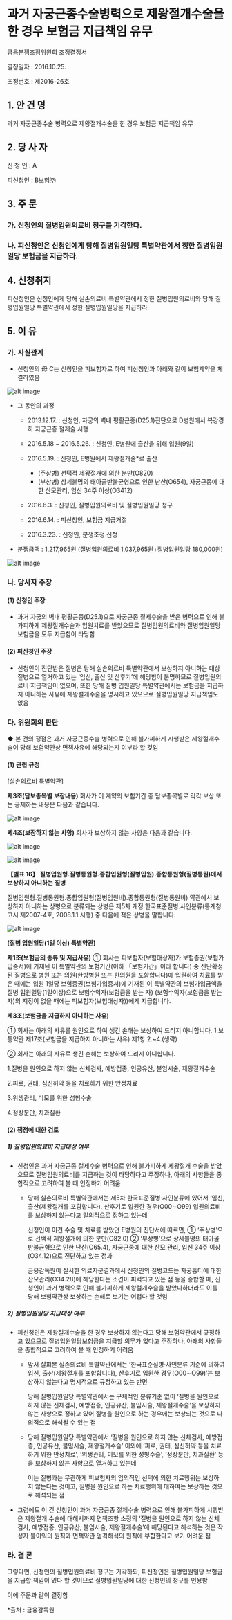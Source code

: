 # 과거 자궁근종수술병력으로 제왕절개수술을 한 경우 보험금 지급책임 유무

금융분쟁조정위원회 조정결정서

결정일자 : 2016.10.25.

조정번호 : 제2016-26호

## 1. 안 건 명
과거 자궁근종수술 병력으로 제왕절개수술을 한 경우 보험금 지급책임 유무


## 2. 당 사 자 

신 청 인  :  A
              
피신청인  :  B보험㈜


## 3. 주    문

### 가. 신청인의 질병입원의료비 청구를 기각한다. 

### 나. 피신청인은 신청인에게 당해 질병입원일당 특별약관에서 정한 질병입원일당 보험금을 지급하라. 


## 4. 신청취지 

피신청인은 신청인에게 당해 실손의료비 특별약관에서 정한 질병입원의료비와 당해 질병입원일당 특별약관에서 정한 질병입원일당을 지급하라.
 
## 5. 이   유 
### 가. 사실관계 

 * 신청인의 母 C는 신청인을 피보험자로 하여 피신청인과 아래와 같이 보험계약을 체결하였음

![alt image](https://raw.githubusercontent.com/aijinet/bodoc-claim-contents/master/contents/images/161_1.PNG)

<!--
계약일
보험상품명
계약자
피보험자
관련 보장내역
2010. 
7. 31.
 (무)◯◯◯
건강보험새시대건강파트너(1004.2)
C
A
․질병입원의료비 : 본인부담금의 90% 
․질병입원일당: 1일 2만원
-->

* 그 동안의 과정

  * 2013.12.17. : 신청인, 자궁의 벽내 평활근종(D25.1)진단으로 D병원에서  복강경하 자궁근종 절제술 시행
  * 2016.5.18 ~ 2016.5.26. : 신청인, E병원에 출산을 위해 입원(9일)
  * 2016.5.19. : 신청인, E병원에서 제왕절개술*로 출산 
     * (주상병) 선택적 제왕절개에 의한 분만(O820)
     * (부상병) 상세불명의 태아골반불균형으로 인한 난산(O654), 자궁근종에 대한 산모관리, 임신 34주 이상(O3412)

  * 2016.6.3. : 신청인, 질병입원의료비 및 질병입원일당 청구
  * 2016.6.14. : 피신청인, 보험금 지급거절
  * 2016.3.23. : 신청인, 분쟁조정 신청

 * 분쟁금액 : 1,217,965원 (질병입원의료비 1,037,965원+질병입원일당 180,000원)


![alt image](https://raw.githubusercontent.com/aijinet/bodoc-claim-contents/master/contents/images/161_2.PNG)

<!--  
- 질병입원의료비 : 1,037,965원*
   *〔{본인부담금 1,526,627원 - 840,000(상급병실료차액)} x 90%+420,000  (상급병실료차액의 50%)〕

- 질병입원일당 : 180,000원 (20,000원x9일)
-->
  
### 나. 당사자 주장 

#### (1) 신청인 주장 

* 과거 자궁의 벽내 평활근종(D25.1)으로 자궁근종 절제수술을 받은 병력으로 인해 불가피하게 제왕절개수술과 입원치료를 받았으므로 질병입원의료비와 질병입원일당 보험금을 모두 지급함이 타당함

#### (2) 피신청인 주장

* 신청인이 진단받은 질병은 당해 실손의료비 특별약관에서 보상하지 아니하는 대상 질병으로 열거하고 있는 ‘임신, 출산 및 산후기’에 해당함이 분명하므로 질병입원의료비 지급책임이 없으며, 또한 당해 질병 입원일당 특별약관에서는 보험금을 지급하지 아니하는 사유에 제왕절개수술을 명시하고 있으므로 질병입원일당 지급책임도 없음

### 다. 위원회의 판단

◆ 본 건의 쟁점은 과거 자궁근종수술 병력으로 인해 불가피하게 시행받은 제왕절개수술이 당해 보험약관상 면책사유에 해당되는지 여부라 할 것임 

#### (1) 관련 규정

[실손의료비 특별약관]

**제3조(담보종목별 보장내용)** 
      회사가 이 계약의 보험기간 중 담보종목별로 각각 보상 또는 공제하는 내용은 다음과 같습니다. 

![alt image](https://raw.githubusercontent.com/aijinet/bodoc-claim-contents/master/contents/images/161_3.PNG)

<!--
담보종목
보상하는 내용
(5) 
종합
입원
① 회사는 피보험자(보험대상자)가 상해 또는 질병으로 인하여 병원에 입원하여 치료를 받은 경우에는 입원의료비를 다음과 같이 보험가입금액(상해당, 질병당 각각 5,000만원을 최고한도로 계약자가 정하는 금액으로 합니다)을 한도로 보상하여 드립니다. 

구분
보상금액
입원실료, 
입원제비용, 
입원수술비
‘국민건강보험법에서 정한 요양급여 또는 의료급여법에서 정한 의료급여 중 본인부담금’과 ‘비급여(상급병실료 차액 제외)’ 부분의 합계액 중 90% 해당액(다만, 10% 해당액이 계약일 또는 매년 계약해당일부터 연간 200만원을 초과하는 경우 그 초과금액은 보상합니다.)
상급병실료 
차액
입원시 실제 사용병실과 기준병실과의 병실료 차액 중 50%를 공제한 후의 금액(다만, 1일 평균금액 10만원을 한도로 하며, 1일 평균금액은 입원 기간 동안 상급병실료 차액 전체를 총 입원일수로 나누어 산출합니다)
-->


**제4조(보장하지 않는 사항)**
회사가 보상하지 않는 사항은 다음과 같습니다.

![alt image](https://raw.githubusercontent.com/aijinet/bodoc-claim-contents/master/contents/images/161_4.PNG)

![alt image](https://raw.githubusercontent.com/aijinet/bodoc-claim-contents/master/contents/images/161_5.PNG)

<!--
담보종목
보상하는 내용
(5) 
종합
입원
② 질병에 대하여는 ‘질병입원’을 적용
(3) 
질병
입원
② 회사는 제5차 한국표준질병․사인분류에 있어서 아래의 입원의료비에 대하여는 보상하여 드리지 아니합니다.(【별표16】질병입원형․질병통원형․종합입원형(질병입원)․종합통원형(질병통원)에서 보상하지 아니하는 질병 참조)
 1.∼2. (생략)
 3. 피보험자(보험대상자)의 임신, 출산(제왕절개를 포함합니다), 산후기로 입원한 경우(O00～O99)
-->

 **【별표 16】
   질병입원형․질병통원형․종합입원형(질병입원)․종합통원형(질병통원)에서 보상하지 아니하는 질병**

   질병입원형․질병통원형․종합입원형(질병입원비)․종합통원형(질병통원비) 약관에서 보상하지 아니하는 상병으로 분류되는 상병은 제5차 개정 한국표준질병․사인분류(통계청 고시 제2007-4호, 2008.1.1.시행) 중 다음에 적은 상병을 말합니다.  

![alt image](https://raw.githubusercontent.com/aijinet/bodoc-claim-contents/master/contents/images/161_6.PNG)

<!--
대 상 상 병 명
분류번호
3. 임신, 출산 및 산후기(O00-O99)
O00~O99
-->

**[질병 입원일당(1일 이상) 특별약관]**

 **제1조(보험금의 종류 및 지급사유)** 
    ① 회사는 피보험자(보험대상자)가 보험증권(보험가입증서)에 기재된 이 특별약관의 보험기간(이하 「보험기간」이라 합니다) 중 진단확정된 질병으로 병원 또는 의원(한방병원 또는 한의원을 포함합니다)에 입원하여 치료를 받은 때에는 입원 1일당 보험증권(보험가입증서)에 기재된 이 특별약관의 보험가입금액을 질병 입원일당(1일이상)으로 보험수익자(보험금을 받는 자) (보험수익자(보험금을 받는 자)의 지정이 없을 때에는 피보험자(보험대상자))에게 지급합니다. 

**제3조(보험금을 지급하지 아니하는 사유)** 

① 회사는 아래의 사유를 원인으로 하여 생긴 손해는 보상하여 드리지 아니합니다. 1.보통약관 제17조(보험금을 지급하지 아니하는 사유) 제1항 2.~4.(생략) 

② 회사는 아래의 사유로 생긴 손해는 보상하여 드리지 아니합니다. 

1.질병을 원인으로 하지 않는 신체검사, 예방접종, 인공유산, 불임시술, 제왕절개수술 

2.피로, 권태, 심신허약 등을 치료하기 위한 안정치료 

3.위생관리, 미모를 위한 성형수술

4.정상분만, 치과질환

#### (2) 쟁점에 대한 검토

##### 1) 질병입원의료비 지급대상 여부

* 신청인은 과거 자궁근종 절제수술 병력으로 인해 불가피하게 제왕절개 수술을 받았으므로 질병입원의료비를 지급하는 것이 타당하다고 주장하나, 아래의 사항들을 종합적으로 고려하여 볼 때 인정하기 어려움

  * 당해 실손의료비 특별약관에서는 제5차 한국표준질병·사인분류에 있어서 ‘임신, 출산(제왕절개를 포함합니다), 산후기로 입원한 경우(O00∼O99) 입원의료비를 보상하지 않는다고 일의적으로 정하고 있는데

     신청인이 이건 수술 및 치료를 받았던 E병원의 진단서에 따르면,  ① ‘주상병’으로 선택적 제왕절개에 의한 분만(O82.0) ② ‘부상병’으로 상세불명의 태아골반불균형으로 인한 난산(O65.4), 자궁근종에 대한 산모 관리, 임신 34주 이상(O34.12)으로 진단하고 있는 점과

     금융감독원이 실시한 의료자문결과에서 신청인의 질병코드는 자궁흉터에 대한 산모관리(O34.28)에 해당한다는 소견이 피력되고 있는 점 등을 종합할 때, 신청인이 과거 병력으로 인해 불가피하게 제왕절개수술을 받았다하더라도 이를 당해 보험약관상 보상하는 손해로 보기는 어렵다 할 것임 

##### 2) 질병입원일당 지급대상 여부  

 * 피신청인은 제왕절개수술을 한 경우 보상하지 않는다고 당해 보험약관에서 규정하고 있으므로 질병입원일당보험금을 지급할 의무가 없다고 주장하나,  아래의 사항들을 종합적으로 고려하여 볼 때 인정하기 어려움
   * 앞서 살펴본 실손의료비 특별약관에서는 ‘한국표준질병·사인분류 기준에 의하여 임신, 출산(제왕절개를 포함합니다), 산후기로 입원한 경우(O00∼O99)’는 보상하지 않는다고 명시적으로 규정하고 있는 반면 

     당해 질병입원일당 특별약관에서는 구체적인 분류기준 없이 ‘질병을 원인으로 하지 않는 신체검사, 예방접종, 인공유산, 불임시술, 제왕절개수술’을 보상하지 않는 사항으로 정하고 있어 질병을 원인으로 하는 경우에는 보상되는 것으로 다의적으로 해석될 수 있는 점 

   * 당해 질병입원일당 특별약관에서 ‘질병을 원인으로 하지 않는 신체검사, 예방접종, 인공유산, 불임시술, 제왕절개수술’ 이외에 ‘피로, 권태, 심신허약 등을 치료하기 위한 안정치료’, ‘위생관리, 미모를 위한 성형수술’, ‘정상분만, 치과질환’ 등을 보상하지 않는 사항으로 열거하고 있는데  

      이는 질병과는 무관하게 피보험자의 임의적인 선택에 의한 치료행위는  보상하지 않는다는 것이고, 질병을 원인으로 하는 치료행위에 대하여는 보상하는 것으로 해석되는 점

* 그럼에도 이 건 신청인이 과거 자궁근종 절제수술 병력으로 인해 불가피하게 시행받은 제왕절개 수술에 대해서까지 면책조항 소정의 ‘질병을 원인으로 하지 않는 신체검사, 예방접종, 인공유산, 불임시술, 제왕절개수술’에 해당된다고 해석하는 것은 작성자 불이익의 원칙과 면책약관 엄격해석의 원칙에 부합한다고 보기 어려운 점

### 라. 결 론
                                             
그렇다면, 신청인의 질병입원의료비 청구는 기각하되, 피신청인은 질병입원일당 보험금을 지급할 책임이 있다 할 것이므로 질병입원일당에 대한 신청인의 청구를 인용함

이에 주문과 같이 결정함


*출처 : 금융감독원